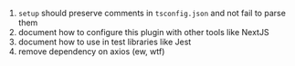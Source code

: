 1. `setup` should preserve comments in `tsconfig.json` and not fail to parse them
2. document how to configure this plugin with other tools like NextJS
3. document how to use in test libraries like Jest
4. remove dependency on axios (ew, wtf)
